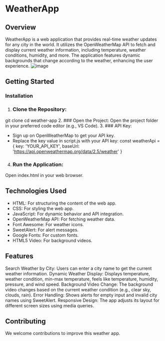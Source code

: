# WeatherApp
## Overview
WeatherApp is a web application that provides real-time weather updates for any city in the world. It utilizes the OpenWeatherMap API to fetch and display current weather information, including temperature, weather conditions, humidity, and more. The application features dynamic backgrounds that change according to the weather, enhancing the user experience.
![image](https://github.com/user-attachments/assets/769c8539-ce52-4149-ade6-80c0b6a756f5)
## Getting Started
### Installation
1. ### Clone the Repository:
git clone <your-repository-url>
cd weather-app
2. ### Open the Project:
Open the project folder in your preferred code editor (e.g., VS Code).
3. ### API Key:
- Sign up on OpenWeatherMap to get your API key.
- Replace the key value in script.js with your API key:
  const weatherApi = {
    key: 'YOUR_API_KEY',
    baseUrl: 'https://api.openweathermap.org/data/2.5/weather'
}
4. ### Run the Application:
Open index.html in your web browser.


## Technologies Used
- HTML: For structuring the content of the web app.
- CSS: For styling the web app.
- JavaScript: For dynamic behavior and API integration.
- OpenWeatherMap API: For fetching weather data.
- Font Awesome: For weather icons.
- SweetAlert: For alert messages.
- Google Fonts: For custom fonts.
- HTML5 Video: For background videos.

## Features
Search Weather by City: Users can enter a city name to get the current weather information.
Dynamic Weather Display: Displays temperature, weather condition, min-max temperature, feels like temperature, humidity, pressure, and wind speed.
Background Video Change: The background video changes based on the current weather condition (e.g., clear sky, clouds, rain).
Error Handling: Shows alerts for empty input and invalid city names using SweetAlert.
Responsive Design: The app adjusts its layout for different screen sizes using media queries.

## Contributing
We welcome contributions to improve this weather app. 
